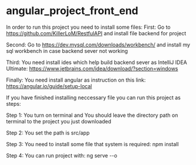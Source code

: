 # angular_project_front_end



In order to run this project you need to install some files:
  First: Go to https://github.com/KillerLoM/RestfulAPI and install file backend for project
  
  Second: Go to https://dev.mysql.com/downloads/workbench/ and install my sql workbench in case backend sever not working
  
  Third: You need install ides which help build backend sever as IntelliJ IDEA Ultimate: https://www.jetbrains.com/idea/download/?section=windows
  
  Finally: You need install angular as instruction on this link: https://angular.io/guide/setup-local
  
If you have finished installing neccessary file you can run this project as steps:

Step 1: You turn on terminal and You should leave the directory path on terminal to the project you just downloaded

Step 2: You set the path is src/app 

Step 3: You need to install some file that system is required: npm install

Step 4: You can run project with: ng serve --o

  

